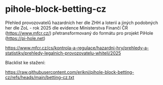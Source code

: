 # pihole-block-betting-cz
Přehled provozovatelů hazardních her dle ZHH a loterií a jiných podobných her dle ZoL - rok 2025 
dle evidence Ministerstva Finančí ČR (https://www.mfcr.cz/) přetransformovaný do formátu pro projekt PiHole (https://pi-hole.net)

https://www.mfcr.cz/cs/kontrola-a-regulace/hazardni-hry/prehledy-a-statistiky/prehledy-legalnich-provozovatelu-whiteli/2025


Blacklist ke stažení:

https://raw.githubusercontent.com/erikni/pihole-block-betting-cz/refs/heads/main/betting-cz.txt
